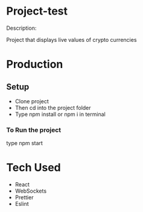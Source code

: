 # Project-test

Description:

Project that displays live values of crypto currencies

# Production

## Setup

-   Clone project
-   Then cd into the project folder
-   Type npm install or npm i in terminal

### To Run the project

type npm start

# Tech Used

-   React
-   WebSockets
-   Prettier
-   Eslint

